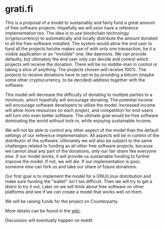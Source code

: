 grati.fi
========
This is a proposal of a model to sustainably and fairly fund a great amount of free software projects. Hopefully we will soon have a reference implementation too. The idea is to use blockchain technology (cryptocurrency) to automatically and locally distribute the amount donated to all the free-software installed. The system would allow the end user to fund all the projects he/she makes use of with only one transaction, be it a visible application or an "invisible" one, like daemons. We can provide defaults, but ultimately the end user only can decide and control which projects will receive the donation. There will be no middle-man in control or taking a slice of anything. The projects chosen will receive 100%. The projects to receive donations have to opt-in by providing a bitcoin (maybe some other cryptocurrency, to be decided) address together with the software.

This model will decrease the difficulty of donating to multiple parties to a minimum, which hopefully will encourage donating. The potential income will encourage software developers to utilize the model. Increased income will allow more resources on each project, and competition for end-users will turn into even better software. The ultimate goal would be free software dominating the world without lock-in, while enjoying sustainable income.

We will not be able to control any other aspect of the model than the default settings of our reference implementation. All aspects will be in control of the distributor of the software. Ultimately we will also be subject to the same challenges related to funding as all other free software projects, because we cannot steal any part of the donations, only our fair share like everyone else. If our model works, it will provide us sustainable funding to further improve the model. If not, we will die. If our implementation is poor, someone else can fork us and take our share of future donations.

Our first goal is to implement the model for a GNU/Linux distribution and make sure funding the "wallet" isn't too difficult. Then we will try to get a distro to try it out. Later on we will think about free software on other platforms and see if we can create a model that works well on them.

We will be raising funds for the project on Counterparty.

More details can be found in the [wiki](https://github.com/gratifi/grati.fi/wiki).

Discussion will eventually happen on reddit
